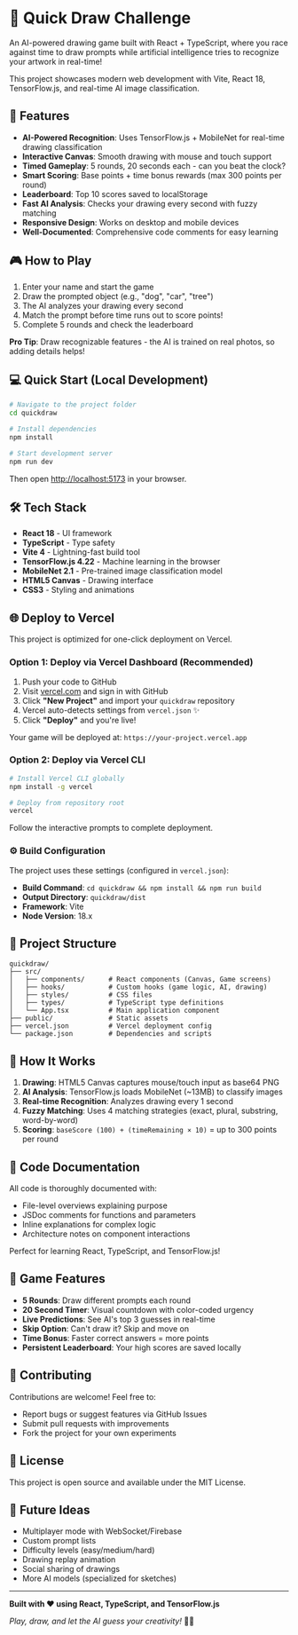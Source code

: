 # 🎨 Quick Draw Challenge

An AI-powered drawing game built with React + TypeScript, where you race against time to draw prompts while artificial intelligence tries to recognize your artwork in real-time!

This project showcases modern web development with Vite, React 18, TensorFlow.js, and real-time AI image classification.

## 🚀 Features

- **AI-Powered Recognition**: Uses TensorFlow.js + MobileNet for real-time drawing classification
- **Interactive Canvas**: Smooth drawing with mouse and touch support
- **Timed Gameplay**: 5 rounds, 20 seconds each - can you beat the clock?
- **Smart Scoring**: Base points + time bonus rewards (max 300 points per round)
- **Leaderboard**: Top 10 scores saved to localStorage
- **Fast AI Analysis**: Checks your drawing every second with fuzzy matching
- **Responsive Design**: Works on desktop and mobile devices
- **Well-Documented**: Comprehensive code comments for easy learning

## 🎮 How to Play

1. Enter your name and start the game
2. Draw the prompted object (e.g., "dog", "car", "tree")
3. The AI analyzes your drawing every second
4. Match the prompt before time runs out to score points!
5. Complete 5 rounds and check the leaderboard

**Pro Tip**: Draw recognizable features - the AI is trained on real photos, so adding details helps!

## 💻 Quick Start (Local Development)

```bash
# Navigate to the project folder
cd quickdraw

# Install dependencies
npm install

# Start development server
npm run dev
```

Then open [http://localhost:5173](http://localhost:5173) in your browser.

## 🛠️ Tech Stack

- **React 18** - UI framework
- **TypeScript** - Type safety
- **Vite 4** - Lightning-fast build tool
- **TensorFlow.js 4.22** - Machine learning in the browser
- **MobileNet 2.1** - Pre-trained image classification model
- **HTML5 Canvas** - Drawing interface
- **CSS3** - Styling and animations

## 🌐 Deploy to Vercel

This project is optimized for one-click deployment on Vercel.

### Option 1: Deploy via Vercel Dashboard (Recommended)

1. Push your code to GitHub
2. Visit [vercel.com](https://vercel.com) and sign in with GitHub
3. Click **"New Project"** and import your `quickdraw` repository
4. Vercel auto-detects settings from `vercel.json` ✨
5. Click **"Deploy"** and you're live!

Your game will be deployed at: `https://your-project.vercel.app`

### Option 2: Deploy via Vercel CLI

```bash
# Install Vercel CLI globally
npm install -g vercel

# Deploy from repository root
vercel
```

Follow the interactive prompts to complete deployment.

### ⚙️ Build Configuration

The project uses these settings (configured in `vercel.json`):
- **Build Command**: `cd quickdraw && npm install && npm run build`
- **Output Directory**: `quickdraw/dist`
- **Framework**: Vite
- **Node Version**: 18.x

## 📁 Project Structure

```
quickdraw/
├── src/
│   ├── components/      # React components (Canvas, Game screens)
│   ├── hooks/           # Custom hooks (game logic, AI, drawing)
│   ├── styles/          # CSS files
│   ├── types/           # TypeScript type definitions
│   └── App.tsx          # Main application component
├── public/              # Static assets
├── vercel.json          # Vercel deployment config
└── package.json         # Dependencies and scripts
```

## 🧠 How It Works

1. **Drawing**: HTML5 Canvas captures mouse/touch input as base64 PNG
2. **AI Analysis**: TensorFlow.js loads MobileNet (~13MB) to classify images
3. **Real-time Recognition**: Analyzes drawing every 1 second
4. **Fuzzy Matching**: Uses 4 matching strategies (exact, plural, substring, word-by-word)
5. **Scoring**: `baseScore (100) + (timeRemaining × 10)` = up to 300 points per round

## 📝 Code Documentation

All code is thoroughly documented with:
- File-level overviews explaining purpose
- JSDoc comments for functions and parameters
- Inline explanations for complex logic
- Architecture notes on component interactions

Perfect for learning React, TypeScript, and TensorFlow.js!

## 🎯 Game Features

- **5 Rounds**: Draw different prompts each round
- **20 Second Timer**: Visual countdown with color-coded urgency
- **Live Predictions**: See AI's top 3 guesses in real-time
- **Skip Option**: Can't draw it? Skip and move on
- **Time Bonus**: Faster correct answers = more points
- **Persistent Leaderboard**: Your high scores are saved locally

## 🤝 Contributing

Contributions are welcome! Feel free to:
- Report bugs or suggest features via GitHub Issues
- Submit pull requests with improvements
- Fork the project for your own experiments

## 📄 License

This project is open source and available under the MIT License.

## 🎨 Future Ideas

- Multiplayer mode with WebSocket/Firebase
- Custom prompt lists
- Difficulty levels (easy/medium/hard)
- Drawing replay animation
- Social sharing of drawings
- More AI models (specialized for sketches)

---

**Built with ❤️ using React, TypeScript, and TensorFlow.js**

*Play, draw, and let the AI guess your creativity!* 🎨🤖
